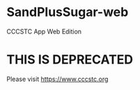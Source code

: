 # SandPlusSugar-web
CCCSTC App Web Edition

# THIS IS DEPRECATED

Please visit https://www.cccstc.org
